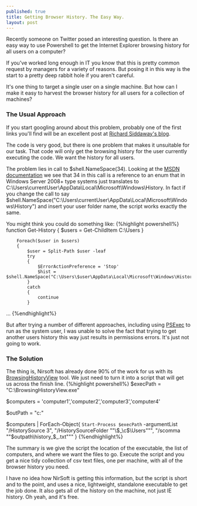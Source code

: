 ```yaml
---
published: true
title: Getting Browser History. The Easy Way.
layout: post
---
```

Recently someone on Twitter posed an interesting question. Is there an easy way to use Powershell to get the Internet Explorer browsing history for all users on a computer?

If you've worked long enough in IT you know that this is pretty common request by managers for a variety of reasons. But posing it in this way is the start to a pretty deep rabbit hole if you aren't careful. 

It's one thing to target a single user on a single machine. But how can I make it easy to harvest the browser history for all users for a collection of machines?

### The Usual Approach
If you start googling around about this problem, probably one of the first links you'll find will be an excellent post at [Richard Siddaway's blog](http://blogs.msmvps.com/richardsiddaway/2011/06/29/ie-history-to-csv/).

The code is very good, but there is one problem that makes it unsuitable for our task. That code will only get the browsing history for the user currently executing the code. We want the history for all users.

The problem lies in call to $shell.NameSpace(34). Looking at the [MSDN documentation](https://msdn.microsoft.com/en-us/library/windows/desktop/bb774096%28v=vs.85%29.aspx?f=255&MSPPError=-2147217396) we see that 34 in this call is a reference to an enum that in Windows Server 2008+ type systems just translates to C:\Users\currentUser\AppData\Local\Microsoft\Windows\History. In fact if you change the call to say $shell.NameSpace("C:\Users\currentUser\AppData\Local\Microsoft\Windows\History") and insert your user folder name, the script works exactly the same.

You might think you could do something like:
{%highlight powershell%}
function Get-History 
{
        $users = Get-ChildItem C:\Users
    }

        Foreach($user in $users)
        {
            $user = Split-Path $user -leaf
            try
            {
                $ErrorActionPreference = 'Stop'
                $hist = $shell.NameSpace("C:\Users\$user\AppData\Local\Microsoft\Windows\History") 
            }
            catch
            {
                continue
            }
...
{%endhighlight%}

But after trying a number of different approaches, including using [PSExec](http://verbalprocessor.com/2007/12/05/running-a-cmd-prompt-as-local-system/) to run as the system user, I was unable to solve the fact that trying to get another users history this way just results in permissions errors. It's just not going to work.

### The Solution

The thing is, Nirsoft has already done 90% of the work for us with its [BrowsingHistoryView](http://www.nirsoft.net/utils/browsing_history_view.html) tool. We just need to turn it into a script that will get us across the finish line.
{%highlight powershell%}
$execPath = "C:\BrowsingHistoryView.exe"

$computers = 'computer1','computer2','computer3','computer4'

$outPath = "c:\"

$computers | 
    ForEach-Object{ `
        Start-Process $execPath `
            -argumentList "/HistorySource 3", 
                          "/HistorySourceFolder ""\\$_\c$\Users""",
                          "/scomma ""$outpath\history_$_.txt"""
    }
{%endhighlight%}

The summary is we give the script the location of the executable, the list of computers, and where we want the files to go. Execute the script and you get a nice tidy collection of csv text files, one per machine, with all of the browser history you need.

I have no idea how NirSoft is getting this information, but the script is short and to the point, and uses a nice, lightweight, standalone executable to get the job done. It also gets all of the history on the machine, not just IE history. Oh yeah, and it's free.
